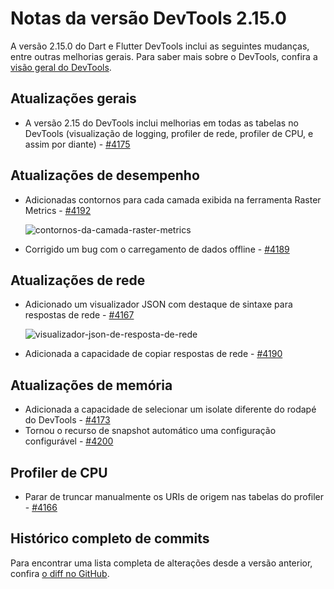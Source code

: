 # Notas da versão DevTools 2.15.0

A versão 2.15.0 do Dart e Flutter DevTools
inclui as seguintes mudanças, entre outras melhorias gerais.
Para saber mais sobre o DevTools, confira a
[visão geral do DevTools](https://docs.flutter.dev/tools/devtools).

## Atualizações gerais

* A versão 2.15 do DevTools inclui melhorias em todas as tabelas no
  DevTools (visualização de logging, profiler de rede, profiler de CPU, e assim
  por diante) - [#4175](https://github.com/flutter/devtools/pull/4175)

## Atualizações de desempenho

* Adicionadas contornos para cada camada exibida na ferramenta Raster Metrics -
  [#4192](https://github.com/flutter/devtools/pull/4192)

  ![contornos-da-camada-raster-metrics](/tools/devtools/release-notes/images-2.15.0/image1.png "contornos da camada raster metrics")

* Corrigido um bug com o carregamento de dados offline -
  [#4189](https://github.com/flutter/devtools/pull/4189)

## Atualizações de rede

* Adicionado um visualizador JSON com destaque de sintaxe para respostas de rede -
  [#4167](https://github.com/flutter/devtools/pull/4167)

  ![visualizador-json-de-resposta-de-rede](/tools/devtools/release-notes/images-2.15.0/image2.png "visualizador json de resposta de rede")

* Adicionada a capacidade de copiar respostas de rede -
  [#4190](https://github.com/flutter/devtools/pull/4190)

## Atualizações de memória

* Adicionada a capacidade de selecionar um isolate diferente do rodapé do DevTools -
  [#4173](https://github.com/flutter/devtools/pull/4173)
* Tornou o recurso de snapshot automático uma configuração configurável -
  [#4200](https://github.com/flutter/devtools/pull/4200)

## Profiler de CPU

* Parar de truncar manualmente os URIs de origem nas tabelas do profiler -
  [#4166](https://github.com/flutter/devtools/pull/4166)

## Histórico completo de commits

Para encontrar uma lista completa de alterações desde a versão anterior,
confira
[o diff no GitHub](https://github.com/flutter/devtools/compare/v2.14.0...v2.15.0).
